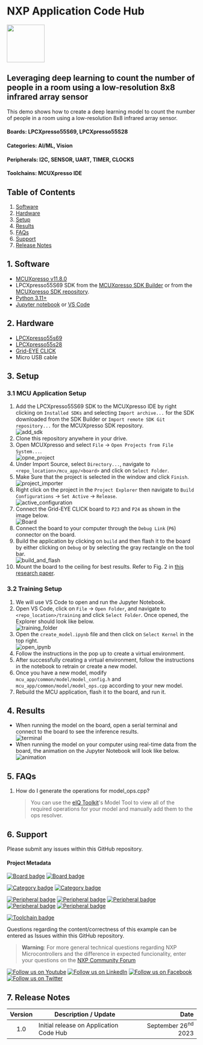 # NXP Application Code Hub
[<img src="https://mcuxpresso.nxp.com/static/icon/nxp-logo-color.svg" width="100"/>](https://www.nxp.com)

## Leveraging deep learning to count the number of people in a room using a low-resolution 8x8 infrared array sensor

This demo shows how to create a deep learning model to count the number of people in a room using a low-resolution 8x8 infrared array sensor.

#### Boards: LPCXpresso55S69, LPCXpresso55S28
#### Categories: AI/ML, Vision
#### Peripherals: I2C, SENSOR, UART, TIMER, CLOCKS
#### Toolchains: MCUXpresso IDE

## Table of Contents
1. [Software](#step1)
2. [Hardware](#step2)
3. [Setup](#step3)
4. [Results](#step4)
5. [FAQs](#step5)
6. [Support](#step6)
7. [Release Notes](#step7)

## 1. Software<a name="step1"></a>
* [MCUXpresso v11.8.0](https://nxp.com/mcuxpresso)
* LPCXpresso55S69 SDK from the [MCUXpresso SDK Builder](https://mcuxpresso.nxp.com/en/select) or from the [MCUXpresso SDK repository](https://github.com/nxp-mcuxpresso/mcux-sdk).
* [Python 3.11+](https://www.python.org/downloads/)
* [Jupyter notebook](https://jupyter.org/install) or [VS Code](https://code.visualstudio.com/docs/datascience/jupyter-notebooks)

## 2. Hardware<a name="step2"></a>
* [LPCXpresso55s69](https://www.nxp.com/design/software/development-software/mcuxpresso-software-and-tools-/lpcxpresso-boards/lpcxpresso55s69-development-board:LPC55S69-EVK)
* [LPCXpresso55s28](https://www.nxp.com/design/software/development-software/mcuxpresso-software-and-tools-/lpcxpresso-boards/lpcxpresso55s28-development-board:LPC55S28-EVK)
* [Grid-EYE CLICK](https://www.mikroe.com/grid-eye-click)
* Micro USB cable
## 3. Setup<a name="step3"></a>
### 3.1 MCU Application Setup
1. Add the LPCXpresso55S69 SDK to the MCUXpresso IDE by right clicking on `Installed SDKs` and selecting `Import archive...` for the SDK downloaded from the SDK Builder or `Import remote SDK Git repository...` for the MCUXpresso SDK repository.  
![add_sdk](images/add_sdk.png)
2. Clone this repository anywhere in your drive.
3. Open MCUXpresso and select `File` -> `Open Projects from File System...`.  
![opne_project](images/open_project.png)
4. Under Import Source, select `Directory...`, navigate to `<repo_location>/mcu_app/<board>` and click on `Select Folder`.
5. Make Sure that the project is selected in the window and click `Finish`.  
![project_importer](images/project_importer.png)
6. Right click on the project in the `Project Explorer` then navigate to `Build Configurations` -> `Set Active` -> `Release`.  
![active_configuration](images/active_config.png)
7. Connect the Grid-EYE CLICK board to `P23` and `P24` as shown in the image below.  
![Board](images/board.png)
8. Connect the board to your computer through the `Debug Link` (`P6`) connector on the board.
9. Build the application by clicking on `build` and then flash it to the board by either clicking on `Debug` or by selecting the gray rectangle on the tool bar.  
![build_and_flash](images/build_and_flash.png)
10. Mount the board to the ceiling for best results. Refer to Fig. 2 in [this research paper](https://arxiv.org/pdf/2304.06059.pdf).

### 3.2 Training Setup
1. We will use VS Code to open and run the Jupyter Notebook.
2. Open VS Code, click on `File` -> `Open Folder`, and navigate to `<repo_location>/training` and click `Select Folder`. Once opened, the Explorer should look like below.  
![training_folder](images/training_folder.png)
3. Open the `create_model.ipynb` file and then click on `Select Kernel` in the top right.  
![open_ipynb](images/open_ipynb.png)
4. Follow the instructions in the pop up to create a virtual environment.
5. After successfully creating a virtual environment, follow the instructions in the notebook to retrain or create a new model.
6. Once you have a new model, modify `mcu_app/common/model/model_config.h` and `mcu_app/common/model/model_ops.cpp` according to your new model.
7. Rebuild the MCU application, flash it to the board, and run it.

## 4. Results<a name="step4"></a>
* When running the model on the board, open a serial terminal and connect to the board to see the inference results.  
![terminal](images/terminal.png)
* When running the model on your computer using real-time data from the board, the animation on the Jupyter Notebook will look like below.  
![animation](images/animation.png)

## 5. FAQs<a name="step5"></a>
1. How do I generate the operations for model_ops.cpp?
    > You can use the [eIQ Toolkit](https://www.nxp.com/design/software/eiq-ml-development-environment/eiq-toolkit-for-end-to-end-model-development-and-deployment:EIQ-TOOLKIT)'s Model Tool to view all of the required operations for your model and manually add them to the ops resolver.

## 6. Support<a name="step6"></a>
Please submit any issues within this GitHub repository.

#### Project Metadata
<!----- Boards ----->
[![Board badge](https://img.shields.io/badge/Board-LPCXPRESSO55S69-blue)](https://github.com/search?q=org%3Anxp-appcodehub+LPCXpresso55S69+in%3Areadme&type=Repositories) [![Board badge](https://img.shields.io/badge/Board-LPCXPRESSO55S28-blue)](https://github.com/search?q=org%3Anxp-appcodehub+LPCXpresso55S28+in%3Areadme&type=Repositories)

<!----- Categories ----->
[![Category badge](https://img.shields.io/badge/Category-AI/ML-yellowgreen)](https://github.com/search?q=org%3Anxp-appcodehub+aiml+in%3Areadme&type=Repositories) [![Category badge](https://img.shields.io/badge/Category-VISION-yellowgreen)](https://github.com/search?q=org%3Anxp-appcodehub+vision+in%3Areadme&type=Repositories)

<!----- Peripherals ----->
[![Peripheral badge](https://img.shields.io/badge/Peripheral-I2C-yellow)](https://github.com/search?q=org%3Anxp-appcodehub+i2c+in%3Areadme&type=Repositories) [![Peripheral badge](https://img.shields.io/badge/Peripheral-SENSOR-yellow)](https://github.com/search?q=org%3Anxp-appcodehub+sensor+in%3Areadme&type=Repositories) [![Peripheral badge](https://img.shields.io/badge/Peripheral-UART-yellow)](https://github.com/search?q=org%3Anxp-appcodehub+uart+in%3Areadme&type=Repositories) [![Peripheral badge](https://img.shields.io/badge/Peripheral-TIMER-yellow)](https://github.com/search?q=org%3Anxp-appcodehub+timer+in%3Areadme&type=Repositories) [![Peripheral badge](https://img.shields.io/badge/Peripheral-CLOCKS-yellow)](https://github.com/search?q=org%3Anxp-appcodehub+clocks+in%3Areadme&type=Repositories)

<!----- Toolchains ----->
[![Toolchain badge](https://img.shields.io/badge/Toolchain-MCUXPRESSO%20IDE-orange)](https://github.com/search?q=org%3Anxp-appcodehub+mcux+in%3Areadme&type=Repositories)

Questions regarding the content/correctness of this example can be entered as Issues within this GitHub repository.

>**Warning**: For more general technical questions regarding NXP Microcontrollers and the difference in expected funcionality, enter your questions on the [NXP Community Forum](https://community.nxp.com/)

[![Follow us on Youtube](https://img.shields.io/badge/Youtube-Follow%20us%20on%20Youtube-red.svg)](https://www.youtube.com/@NXP_Semiconductors)
[![Follow us on LinkedIn](https://img.shields.io/badge/LinkedIn-Follow%20us%20on%20LinkedIn-blue.svg)](https://www.linkedin.com/company/nxp-semiconductors)
[![Follow us on Facebook](https://img.shields.io/badge/Facebook-Follow%20us%20on%20Facebook-blue.svg)](https://www.facebook.com/nxpsemi/)
[![Follow us on Twitter](https://img.shields.io/badge/Twitter-Follow%20us%20on%20Twitter-white.svg)](https://twitter.com/NXP)

## 7. Release Notes<a name="step7"></a>
| Version | Description / Update                           | Date                        |
|:-------:|------------------------------------------------|----------------------------:|
| 1.0     | Initial release on Application Code Hub        | September 26<sup>nd</sup> 2023 |

